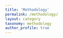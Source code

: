 ```yaml
---
title: 'Methodology'
permalink: /methodology/
layout: category
taxonomy: methodology
author_profile: true
---
```

